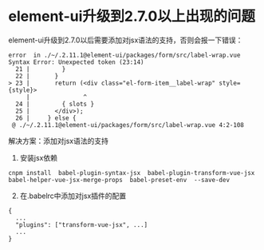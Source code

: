 # element-ui升级到2.7.0以上出现的问题

element-ui升级到2.7.0以后需要添加对jsx语法的支持，否则会报一下错误：
```
error  in ./~/.2.11.1@element-ui/packages/form/src/label-wrap.vue
Syntax Error: Unexpected token (23:14)
  21 |         }
  22 |       }
> 23 |       return (<div class="el-form-item__label-wrap" style={style}>
     |               ^
  24 |         { slots }
  25 |       </div>);
  26 |     } else {
 @ ./~/.2.11.1@element-ui/packages/form/src/label-wrap.vue 4:2-108
```
解决方案：添加对jsx语法的支持
1. 安装jsx依赖
```
cnpm install  babel-plugin-syntax-jsx  babel-plugin-transform-vue-jsx  babel-helper-vue-jsx-merge-props  babel-preset-env  --save-dev
```
2. 在.babelrc中添加对jsx插件的配置
```
{
  ...
  "plugins": ["transform-vue-jsx", ...]
  ...
}

```

